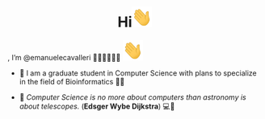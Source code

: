 <h1 align="center"> Hi<img src="https://raw.githubusercontent.com/ABSphreak/ABSphreak/master/gifs/Hi.gif" width="40px" height="40px" /></h1>, I’m @emanuelecavalleri 👨🏻‍🎓🙋🏻‍♂️ <img src="https://raw.githubusercontent.com/ABSphreak/ABSphreak/master/gifs/Hi.gif" width="40px" height="40px" /></h1>

- 👀 I am a graduate student in Computer Science with plans to specialize in the field of Bioinformatics 🧬🌱 

- 💬 *Computer Science is no more about computers than astronomy is about telescopes.* (**Edsger Wybe Dijkstra**) 💻🔭

<!---
emanuelecavalleri/emanuelecavalleri is a ✨ special ✨ repository because its `README.md` (this file) appears on your GitHub profile.
You can click the Preview link to take a look at your changes.
--->
